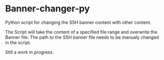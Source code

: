 # Banner-changer-py
Python script for changing the SSH banner content with other content.


The Script will take the content of a specified file range and overwrite the Banner file.
The path to the SSH banner file needs to be manualy changed in the script.

Still a work in progress.
